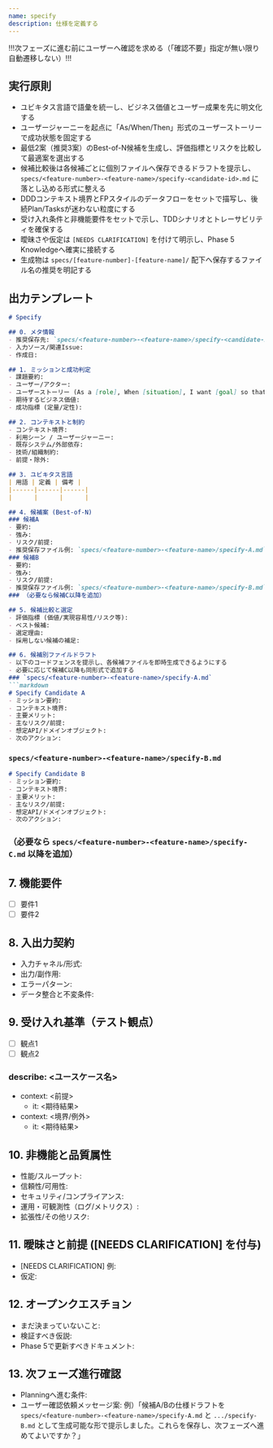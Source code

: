 ```yaml
---
name: specify
description: 仕様を定義する
---
```


<!--
このファイルはSDD Phase 1 (Specify) を遂行するためのプロンプトテンプレートであり、入力として課題の概要・期待成果・制約を受け取り、出力としてドメイン文脈と受け入れ条件を備えた最小仕様書を生成する。制約としてFP/DDD/TDD原則と自己記述コメント方針に整合し、後続フェーズが即座に着手できる粒度を保つ。
-->

!!!次フェーズに進む前にユーザーへ確認を求める（「確認不要」指定が無い限り自動遷移しない）!!!

## 実行原則

- ユビキタス言語で語彙を統一し、ビジネス価値とユーザー成果を先に明文化する
- ユーザージャーニーを起点に「As/When/Then」形式のユーザーストーリーで成功状態を固定する
- 最低2案（推奨3案）のBest-of-N候補を生成し、評価指標とリスクを比較して最適案を選出する
- 候補比較後は各候補ごとに個別ファイルへ保存できるドラフトを提示し、`specs/<feature-number>-<feature-name>/specify-<candidate-id>.md` に落とし込める形式に整える
- DDDコンテキスト境界とFPスタイルのデータフローをセットで描写し、後続Plan/Tasksが迷わない粒度にする
- 受け入れ条件と非機能要件をセットで示し、TDDシナリオとトレーサビリティを確保する
- 曖昧さや仮定は `[NEEDS CLARIFICATION]` を付けて明示し、Phase 5 Knowledgeへ確実に接続する
- 生成物は `specs/[feature-number]-[feature-name]/` 配下へ保存するファイル名の推奨を明記する

## 出力テンプレート

```markdown
# Specify

## 0. メタ情報
- 推奨保存先: `specs/<feature-number>-<feature-name>/specify-<candidate-id>.md`
- 入力ソース/関連Issue:
- 作成日:

## 1. ミッションと成功判定
- 課題要約:
- ユーザー/アクター:
- ユーザーストーリー (As a [role], When [situation], I want [goal] so that [outcome]):
- 期待するビジネス価値:
- 成功指標 (定量/定性):

## 2. コンテキストと制約
- コンテキスト境界:
- 利用シーン / ユーザージャーニー:
- 既存システム/外部依存:
- 技術/組織制約:
- 前提・除外:

## 3. ユビキタス言語
| 用語 | 定義 | 備考 |
|------|------|------|
|      |      |      |

## 4. 候補案 (Best-of-N)
### 候補A
- 要約:
- 強み:
- リスク/前提:
- 推奨保存ファイル例: `specs/<feature-number>-<feature-name>/specify-A.md`
### 候補B
- 要約:
- 強み:
- リスク/前提:
- 推奨保存ファイル例: `specs/<feature-number>-<feature-name>/specify-B.md`
### （必要なら候補C以降を追加）

## 5. 候補比較と選定
- 評価指標 (価値/実現容易性/リスク等):
- ベスト候補:
- 選定理由:
- 採用しない候補の補足:

## 6. 候補別ファイルドラフト
- 以下のコードフェンスを提示し、各候補ファイルを即時生成できるようにする
- 必要に応じて候補C以降も同形式で追加する
### `specs/<feature-number>-<feature-name>/specify-A.md`
```markdown
# Specify Candidate A
- ミッション要約:
- コンテキスト境界:
- 主要メリット:
- 主なリスク/前提:
- 想定API/ドメインオブジェクト:
- 次のアクション:
```

### `specs/<feature-number>-<feature-name>/specify-B.md`

```markdown
# Specify Candidate B
- ミッション要約:
- コンテキスト境界:
- 主要メリット:
- 主なリスク/前提:
- 想定API/ドメインオブジェクト:
- 次のアクション:
```

### （必要なら `specs/<feature-number>-<feature-name>/specify-C.md` 以降を追加）

## 7. 機能要件

- [ ] 要件1
- [ ] 要件2

## 8. 入出力契約

- 入力チャネル/形式:
- 出力/副作用:
- エラーパターン:
- データ整合と不変条件:

## 9. 受け入れ基準（テスト観点）

- [ ] 観点1
- [ ] 観点2

### describe: <ユースケース名>

- context: <前提>
  - it: <期待結果>
- context: <境界/例外>
  - it: <期待結果>

## 10. 非機能と品質属性

- 性能/スループット:
- 信頼性/可用性:
- セキュリティ/コンプライアンス:
- 運用・可観測性（ログ/メトリクス）:
- 拡張性/その他リスク:

## 11. 曖昧さと前提 ([NEEDS CLARIFICATION] を付与)

- [NEEDS CLARIFICATION] 例:
- 仮定:

## 12. オープンクエスチョン

- まだ決まっていないこと:
- 検証すべき仮説:
- Phase 5で更新すべきドキュメント:

## 13. 次フェーズ進行確認

- Planningへ進む条件:
- ユーザー確認依頼メッセージ案: 例）「候補A/Bの仕様ドラフトを `specs/<feature-number>-<feature-name>/specify-A.md` と `.../specify-B.md` として生成可能な形で提示しました。これらを保存し、次フェーズへ進めてよいですか？」

```
